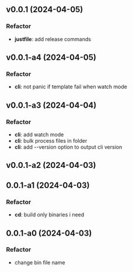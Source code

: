 ## v0.0.1 (2024-04-05)

### Refactor

- **justfile**: add release commands

## v0.0.1-a4 (2024-04-05)

### Refactor

- **cli**: not panic if template fail when watch mode

## v0.0.1-a3 (2024-04-04)

### Refactor

- **cli**: add watch mode
- **cli**: bulk process files in folder
- **cli**: add --version option to output cli version

## v0.0.1-a2 (2024-04-03)

## 0.0.1-a1 (2024-04-03)

### Refactor

- **cd**: build only binaries i need

## 0.0.1-a0 (2024-04-03)

### Refactor

- change bin file name
